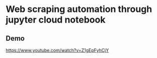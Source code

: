 # Web scraping automation through jupyter cloud notebook

## Demo
https://www.youtube.com/watch?v=Z1gEpFyhCjY
